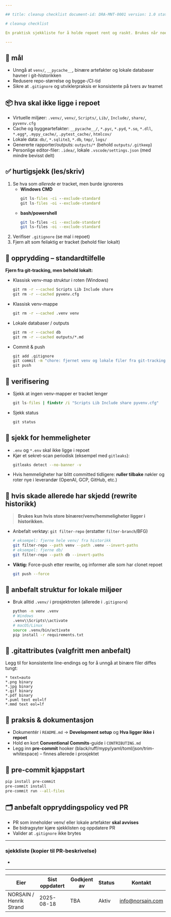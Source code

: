 ```yaml
---

## title: cleanup checklist document-id: DRA-MNT-0001 version: 1.0 status: aktiv date: 2025-08-18 owner: norsain / henrik strand contact: [info@norsain.com](mailto\:info@norsain.com)

# cleanup checklist

En praktisk sjekkliste for å holde repoet rent og raskt. Brukes når noen har sjekket inn lokale miljøer, cache, eller genererte artefakter.

---
```


## 🎯 mål

- Unngå at `venv/`, `__pycache__`, binære artefakter og lokale databaser havner i git-historikken
- Redusere repo-størrelse og bygge-/CI-tid
- Sikre at `.gitignore` og utviklerpraksis er konsistente på tvers av teamet

## 📦 hva skal **ikke** ligge i repoet

- Virtuelle miljøer: `.venv/`, `venv/`, `Scripts/`, `Lib/`, `Include/`, `share/`, `pyvenv.cfg`
- Cache og byggeartefakter: `__pycache__/`, `*.pyc`, `*.pyd`, `*.so`, `*.dll`, `*.egg*`, `.mypy_cache/`, `.pytest_cache/`, `htmlcov/`
- Lokale data: `db/`, `*.sqlite3`, `*.db`, `tmp/`, `logs/`
- Genererte rapporter/outputs: `outputs/*` (behold `outputs/.gitkeep`)
- Personlige editor-filer: `.idea/`, lokale `.vscode/settings.json` (med mindre bevisst delt)

## ✅ hurtigsjekk (les/skriv)

1. Se hva som *allerede* er tracket, men burde ignoreres
   - **Windows CMD**
     ```bat
     git ls-files -ci --exclude-standard
     git ls-files -oi --exclude-standard
     ```
   - **bash/powershell**
     ```bash
     git ls-files -ci --exclude-standard
     git ls-files -oi --exclude-standard
     ```
2. Verifiser `.gitignore` (se mal i repoet)
3. Fjern alt som feilaktig er tracket (behold filer lokalt)

## 🧹 opprydding – standardtilfelle

**Fjern fra git-tracking, men behold lokalt:**

- Klassisk venv-map struktur i roten (Windows)
  ```bat
  git rm -r --cached Scripts Lib Include share
  git rm -r --cached pyvenv.cfg
  ```
- Klassisk venv-mappe
  ```bat
  git rm -r --cached .venv venv
  ```
- Lokale databaser / outputs
  ```bat
  git rm -r --cached db
  git rm -r --cached outputs/*.md
  ```
- Commit & push
  ```bat
  git add .gitignore
  git commit -m "chore: fjernet venv og lokale filer fra git-tracking"
  git push
  ```

## 🧪 verifisering

- Sjekk at ingen venv-mapper er tracket lenger
  ```bat
  git ls-files | findstr /i "Scripts Lib Include share pyvenv.cfg"
  ```
- Sjekk status
  ```bat
  git status
  ```

## 🔐 sjekk for hemmeligheter

- `.env` og `*.env` skal ikke ligge i repoet
- Kjør et sekret-scan periodisk (eksempel med `gitleaks`):
  ```bash
  gitleaks detect --no-banner -v
  ```
- Hvis hemmeligheter har blitt committed tidligere: **ruller tilbake** nøkler og roter nye i leverandør (OpenAI, GCP, GitHub, etc.)

## 🧯 hvis skade allerede har skjedd (rewrite historikk)

> **Brukes kun hvis store binærer/venv/hemmeligheter ligger i historikken.**

- Anbefalt verktøy: `git filter-repo` (erstatter `filter-branch`/BFG)
  ```bash
  # eksempel: fjerne hele venv/ fra historikk
  git filter-repo --path venv --path .venv --invert-paths
  # eksempel: fjerne db/
  git filter-repo --path db --invert-paths
  ```
- **Viktig:** Force-push etter rewrite, og informer alle som har clonet repoet
  ```bash
  git push --force
  ```

## 🧰 anbefalt struktur for lokale miljøer

- Bruk alltid `.venv/` i prosjektroten (allerede i `.gitignore`)
  ```bash
  python -m venv .venv
  # Windows
  .venv\\Scripts\\activate
  # macOS/Linux
  source .venv/bin/activate
  pip install -r requirements.txt
  ```

## 🧱 .gitattributes (valgfritt men anbefalt)

Legg til for konsistente line-endings og for å unngå at binære filer diffes tungt:

```gitattributes
* text=auto
*.png binary
*.jpg binary
*.gif binary
*.pdf binary
*.puml text eol=lf
*.mmd text eol=lf
```

## 🧭 praksis & dokumentasjon

- Dokumentér i `README.md` → **Development setup** og **Hva ligger ikke i repoet**
- Hold en kort **Conventional Commits**-guide i `CONTRIBUTING.md`
- Legg inn **pre-commit** hooker (black/ruff/mypy/yaml/toml/json/trim-whitespace) – finnes allerede i prosjektet

## 🧪 pre-commit kjappstart

```bash
pip install pre-commit
pre-commit install
pre-commit run --all-files
```

## 🗂️ anbefalt oppryddingspolicy ved PR

- PR som inneholder venv/ eller lokale artefakter **skal avvises**
- Be bidragsyter kjøre sjekklisten og oppdatere PR
- Valider at `.gitignore` ikke brytes

---

### sjekkliste (kopier til PR-beskrivelse)

-

---

| Eier                    | Sist oppdatert | Godkjent av | Status | Kontakt                                      |
| ----------------------- | -------------- | ----------- | ------ | -------------------------------------------- |
| NORSAIN / Henrik Strand | 2025-08-18     | TBA         | Aktiv  | [info@norsain.com](mailto\:info@norsain.com) |
